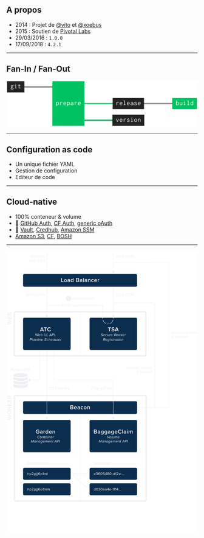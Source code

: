 ## A propos

* 2014 : Projet de [@vito](https://github.com/vito) et [@xoebus](https://github.com/xoebus)
* 2015 : Soutien de [Pivotal Labs](https://pivotal.io/fr/labs)
* 29/03/2016 : `1.0.0`
* 17/09/2018 : `4.2.1`

---

## Fan-In / Fan-Out

![Fan-In / Fan-Out](assets/img/fanin-fanout.png)

---

## Configuration as code

* Un unique fichier YAML
* Gestion de configuration
* Editeur de code

---

## Cloud-native

* 100% conteneur & volume
* 👥 [GitHub Auth](https://concourse-ci.org/install.html#github-auth-config), [CF Auth](https://concourse-ci.org/install.html#cf-auth-config), [generic oAuth](https://concourse-ci.org/install.html#generic-oauth-config)
* 🔐 [Vault](https://concourse-ci.org/creds.html#vault), [Credhub](https://concourse-ci.org/creds.html#credhub), [Amazon SSM](https://concourse-ci.org/creds.html#ssm)
* [Amazon S3](https://github.com/concourse/s3-resource), [CF](https://github.com/concourse/cf-resource), [BOSH](https://github.com/cloudfoundry/bosh-deployment-resource)

---

![Concourse architecture](assets/img/architecture.svg)<!-- .element class="architecture" -->
